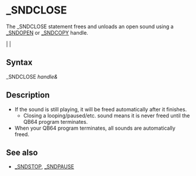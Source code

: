 # _SNDCLOSE

The _SNDCLOSE statement frees and unloads an open sound using a [_SNDOPEN](_SNDOPEN.md) or [_SNDCOPY](_SNDCOPY.md) handle.

  

|  |

## Syntax

_SNDCLOSE *handle&*
  

## Description

* If the sound is still playing, it will be freed automatically after it finishes.
	+ Closing a looping/paused/etc. sound means it is never freed until the QB64 program terminates.
* When your QB64 program terminates, all sounds are automatically freed.

  

## See also

* [_SNDSTOP](_SNDSTOP.md), [_SNDPAUSE](_SNDPAUSE.md)

  
